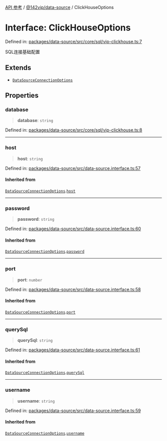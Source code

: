 [API 参考](../wiki/Home) / [@142vip/data-source](../wiki/@142vip.data-source) / ClickHouseOptions

# Interface: ClickHouseOptions

Defined in: [packages/data-source/src/core/sql/vip-clickhouse.ts:7](https://github.com/142vip/core-x/blob/15d5bc9ef4bece78c0e60bdf074a2d245f625100/packages/data-source/src/core/sql/vip-clickhouse.ts#L7)

SQL连接基础配置

## Extends

* [`DataSourceConnectionOptions`](../wiki/@142vip.data-source.Interface.DataSourceConnectionOptions)

## Properties

### database

> **database**: `string`

Defined in: [packages/data-source/src/core/sql/vip-clickhouse.ts:8](https://github.com/142vip/core-x/blob/15d5bc9ef4bece78c0e60bdf074a2d245f625100/packages/data-source/src/core/sql/vip-clickhouse.ts#L8)

***

### host

> **host**: `string`

Defined in: [packages/data-source/src/data-source.interface.ts:57](https://github.com/142vip/core-x/blob/15d5bc9ef4bece78c0e60bdf074a2d245f625100/packages/data-source/src/data-source.interface.ts#L57)

#### Inherited from

[`DataSourceConnectionOptions`](../wiki/@142vip.data-source.Interface.DataSourceConnectionOptions).[`host`](../wiki/@142vip.data-source.Interface.DataSourceConnectionOptions#host)

***

### password

> **password**: `string`

Defined in: [packages/data-source/src/data-source.interface.ts:60](https://github.com/142vip/core-x/blob/15d5bc9ef4bece78c0e60bdf074a2d245f625100/packages/data-source/src/data-source.interface.ts#L60)

#### Inherited from

[`DataSourceConnectionOptions`](../wiki/@142vip.data-source.Interface.DataSourceConnectionOptions).[`password`](../wiki/@142vip.data-source.Interface.DataSourceConnectionOptions#password)

***

### port

> **port**: `number`

Defined in: [packages/data-source/src/data-source.interface.ts:58](https://github.com/142vip/core-x/blob/15d5bc9ef4bece78c0e60bdf074a2d245f625100/packages/data-source/src/data-source.interface.ts#L58)

#### Inherited from

[`DataSourceConnectionOptions`](../wiki/@142vip.data-source.Interface.DataSourceConnectionOptions).[`port`](../wiki/@142vip.data-source.Interface.DataSourceConnectionOptions#port)

***

### querySql

> **querySql**: `string`

Defined in: [packages/data-source/src/data-source.interface.ts:61](https://github.com/142vip/core-x/blob/15d5bc9ef4bece78c0e60bdf074a2d245f625100/packages/data-source/src/data-source.interface.ts#L61)

#### Inherited from

[`DataSourceConnectionOptions`](../wiki/@142vip.data-source.Interface.DataSourceConnectionOptions).[`querySql`](../wiki/@142vip.data-source.Interface.DataSourceConnectionOptions#querysql)

***

### username

> **username**: `string`

Defined in: [packages/data-source/src/data-source.interface.ts:59](https://github.com/142vip/core-x/blob/15d5bc9ef4bece78c0e60bdf074a2d245f625100/packages/data-source/src/data-source.interface.ts#L59)

#### Inherited from

[`DataSourceConnectionOptions`](../wiki/@142vip.data-source.Interface.DataSourceConnectionOptions).[`username`](../wiki/@142vip.data-source.Interface.DataSourceConnectionOptions#username)
